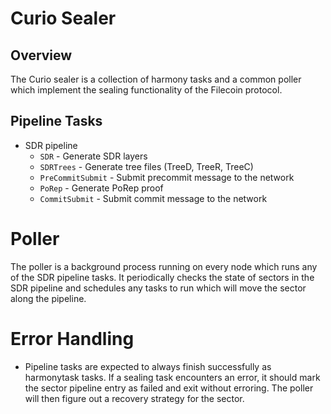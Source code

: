 # Curio Sealer

## Overview

The Curio sealer is a collection of harmony tasks and a common poller
which implement the sealing functionality of the Filecoin protocol.

## Pipeline Tasks

* SDR pipeline
  * `SDR` - Generate SDR layers
  * `SDRTrees` - Generate tree files (TreeD, TreeR, TreeC)
  * `PreCommitSubmit` - Submit precommit message to the network
  * `PoRep` - Generate PoRep proof
  * `CommitSubmit` - Submit commit message to the network

# Poller

The poller is a background process running on every node which runs any of the
SDR pipeline tasks. It periodically checks the state of sectors in the SDR pipeline
and schedules any tasks to run which will move the sector along the pipeline.

# Error Handling

* Pipeline tasks are expected to always finish successfully as harmonytask tasks.
  If a sealing task encounters an error, it should mark the sector pipeline entry
  as failed and exit without erroring. The poller will then figure out a recovery
  strategy for the sector.
